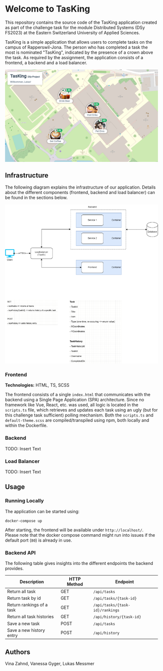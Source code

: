 # Welcome to TasKing
This repository contains the source code of the TasKing application created as part of the challenge  task for the module Distributed Systems (DSy FS2023) at the Eastern Switzerland University of Applied Sciences.

TasKing is a simple application that allows users to complete tasks on the campus of Rapperswil-Jona. The person who has completed a task the most is nominated "TasKing", indicated by the presence of a crown above the task. As required by the assignment, the application consists of a frontend, a backend and a load balancer.

![Screenshot of TasKing](./doc/tasking-screenshot.png)

## Infrastructure
The following diagram explains the infrastructure of our application. Details about the different components (frontend, backend and load balancer) can be found in the sections below.

![Infrastructure overview](./doc/TasKing.drawio.png)

### Frontend
**Technologies:** HTML, TS, SCSS

The frontend consists of a single `index.html` that communicates with the backend using a Single Page Application (SPA) architecture.
Since no framework like Vue, React, etc. was used, all logic is located in the `scripts.ts` file, which retrieves and updates each task using an ugly (but for this challenge task sufficient) polling mechanism. 
Both the `scripts.ts` and `default-theme.scss` are compiled/transpiled using npm, both locally and within the Dockerfile.

### Backend
TODO: Insert Text

### Load Balancer
TODO: Insert Text

## Usage
### Running Locally
The application can be started using:

```
docker-compose up
```
After starting, the frontend will be available under `http://localhost/`. Please note that the docker compose command might run into issues if the default port (`80`) is already in use.

### Backend API
The following table gives insights into the different endpoints the backend provides.

| Description               | HTTP Method | Endpoint                        |
|---------------------------|-------------|---------------------------------|
| Return all task           | GET         | `/api/tasks`                    |
| Return task by id         | GET         | `/api/tasks/{task-id}`          |
| Return rankings of a task | GET         | `/api/tasks/{task-id}/rankings` |
| Return all task histories | GET         | `/api/history/{task-id}`        |
| Save a new task           | POST        | `/api/tasks`                    |
| Save a new history entry  | POST        | `/api/history`                  |

## Authors
Vina Zahnd, Vanessa Gyger, Lukas Messmer